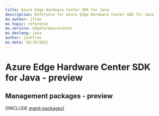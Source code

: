 ```yaml
---
title: Azure Edge Hardware Center SDK for Java
description: Reference for Azure Edge Hardware Center SDK for Java
ms.author: jfree
ms.topic: reference
ms.service: edgehardwarecenter
ms.devlang: java
author: joshfree
ms.data: 10/19/2022
---
```

# Azure Edge Hardware Center SDK for Java - preview

## Management packages - preview
[!INCLUDE [mgmt-packages](edge-hardware-center-mgmt-index.md)]